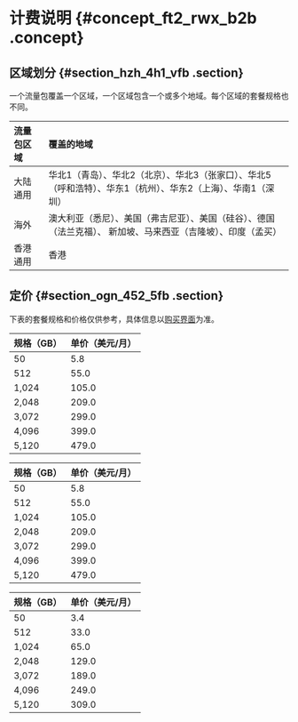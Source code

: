 # 计费说明 {#concept_ft2_rwx_b2b .concept}

## 区域划分 {#section_hzh_4h1_vfb .section}

一个流量包覆盖一个区域，一个区域包含一个或多个地域。每个区域的套餐规格也不同。

|流量包区域|覆盖的地域|
|:----|:----|
|大陆通用|华北1（青岛）、华北2（北京）、华北3（张家口）、华北5（呼和浩特）、华东1（杭州）、华东2（上海）、华南1（深圳）|
|海外|澳大利亚（悉尼）、美国（弗吉尼亚）、美国（硅谷）、德国（法兰克福）、 新加坡、马来西亚（吉隆坡）、印度（孟买）|
|香港通用|香港|

## 定价 {#section_ogn_452_5fb .section}

下表的套餐规格和价格仅供参考，具体信息以[购买界面](https://common-buy.aliyun.com/?&commodityCode=flowbag#/buy)为准。

|规格（GB）|单价（美元/月）|
|:-----|:-------|
|50|5.8|
|512|55.0|
|1,024|105.0|
|2,048|209.0|
|3,072|299.0|
|4,096|399.0|
|5,120|479.0|

|规格（GB）|单价（美元/月）|
|:-----|:-------|
|50|5.8|
|512|55.0|
|1,024|105.0|
|2,048|209.0|
|3,072|299.0|
|4,096|399.0|
|5,120|479.0|

|规格（GB）|单价（美元/月）|
|:-----|:-------|
|50|3.4|
|512|33.0|
|1,024|65.0|
|2,048|129.0|
|3,072|189.0|
|4,096|249.0|
|5,120|309.0|

